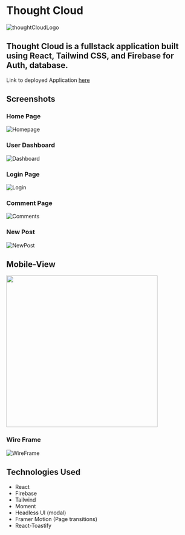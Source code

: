 # Thought Cloud

![thoughtCloudLogo](https://i.imgur.com/xkgioAk.png)
## Thought Cloud is a fullstack application built using React, Tailwind CSS, and Firebase for Auth, database. 


Link to deployed Application [here](https://main.d2c067vz02drsd.amplifyapp.com/)


## Screenshots

### Home Page
![Homepage](https://i.imgur.com/IT3a46f.png)

### User Dashboard
![Dashboard](https://i.imgur.com/VYFc8rh.png)

### Login Page
![Login](https://i.imgur.com/s0Ewdt3.png)

### Comment Page
![Comments](https://i.imgur.com/7vWalsU.png)

### New Post
![NewPost](https://i.imgur.com/FiTlY4z.png)

## Mobile-View
<img src="https://media.giphy.com/media/4Tzvm9MHlLK16e3GSh/giphy.gif" width="400" >


### Wire Frame 
![WireFrame](https://i.imgur.com/GBlUNAj.png)

## Technologies Used

- React 
- Firebase
- Tailwind
- Moment
- Headless UI (modal)
- Framer Motion (Page transitions)
- React-Toastify
